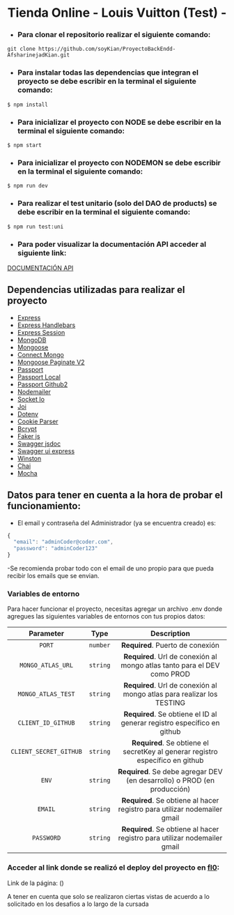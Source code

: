 <h1 align="center">Tienda Online - Louis Vuitton (Test) -</h1>

- ### Para clonar el repositorio realizar el siguiente comando:
```
git clone https://github.com/soyKian/ProyectoBackEndd-AfsharinejadKian.git
```

- ### Para instalar todas las dependencias que integran el proyecto se debe escribir en la terminal el siguiente comando:
`$ npm install`

- ### Para inicializar el proyecto con NODE se debe escribir en la terminal el siguiente comando:
`$ npm start`

- ### Para inicializar el proyecto con NODEMON se debe escribir en la terminal el siguiente comando:
`$ npm run dev`

- ### Para realizar el test unitario (solo del DAO de products) se debe escribir en la terminal el siguiente comando:
`$ npm run test:uni`

- ### Para poder visualizar la documentación API acceder al siguiente link:
[DOCUMENTACIÓN API](http://localhost:8080/docs/)


## Dependencias utilizadas para realizar el proyecto

- [Express](https://www.npmjs.com/package/express)
- [Express Handlebars](https://www.npmjs.com/package/express-handlebars)
- [Express Session](https://www.npmjs.com/package/express-session)
- [MongoDB](https://www.mongodb.com/es)
- [Mongoose](https://www.npmjs.com/package/mongoose)
- [Connect Mongo](https://www.npmjs.com/package/connect-mongo)
- [Mongoose Paginate V2](https://www.npmjs.com/package/mongoose-paginate-v2)
- [Passport](https://www.npmjs.com/package/passport)
- [Passport Local](https://www.npmjs.com/package/passport-local)
- [Passport Github2](https://www.passportjs.org/packages/passport-github2/)
- [Nodemailer](https://www.npmjs.com/package/nodemailer)
- [Socket Io](https://www.npmjs.com/package/socket.io)
- [Joi](https://www.npmjs.com/package/joi)
- [Dotenv](https://www.npmjs.com/package/dotenv)
- [Cookie Parser](https://www.npmjs.com/package/cookie-parser)
- [Bcrypt](https://www.npmjs.com/package/bcrypt)
- [Faker js](https://www.npmjs.com/package/@faker-js/faker)
- [Swagger jsdoc](https://www.npmjs.com/package/swagger-jsdoc)
- [Swagger ui express](https://www.npmjs.com/package/swagger-ui-express)
- [Winston](https://www.npmjs.com/package/winston)
- [Chai](https://www.npmjs.com/package/chai)
- [Mocha](https://www.npmjs.com/package/mocha)

## Datos para tener en cuenta a la hora de probar el funcionamiento:

- El email y contraseña del Administrador (ya se encuentra creado) es: 

```javascript
{
  "email": "adminCoder@coder.com",
  "password": "adminCoder123"
}
```
-Se recomienda probar todo con el email de uno propio para que pueda recibir los emails que se envian.

### Variables de entorno

Para hacer funcionar el proyecto, necesitas agregar un archivo .env donde agregues las siguientes variables de entornos con tus propios datos:


| Parameter                 | Type     | Description                                                                     |
| :-----------------------: | :------: | :-----------------------------------------------------------------------------: |
| `PORT`                    | `number` | **Required**. Puerto de conexión                                                |
| `MONGO_ATLAS_URL`         | `string` | **Required**. Url de conexión al mongo atlas tanto para el DEV como PROD        |
| `MONGO_ATLAS_TEST`        | `string` | **Required**. Url de conexión al mongo atlas para realizar los TESTING          |
| `CLIENT_ID_GITHUB`        | `string` | **Required**. Se obtiene el ID al generar registro específico en github         |
| `CLIENT_SECRET_GITHUB`    | `string` | **Required**. Se obtiene el secretKey al generar registro específico en github  |
| `ENV`                     | `string` | **Required**. Se debe agregar DEV (en desarrollo) o PROD (en producción)        |
| `EMAIL`                   | `string` | **Required**. Se obtiene al hacer registro para utilizar nodemailer gmail       |
| `PASSWORD`                | `string` | **Required**. Se obtiene al hacer registro para utilizar nodemailer gmail       |


### Acceder al link donde se realizó el deploy del proyecto en [fl0](https://app.fl0.com/):

Link de la página: ()

A tener en cuenta que solo se realizaron ciertas vistas de acuerdo a lo solicitado en los desafios a lo largo de la cursada